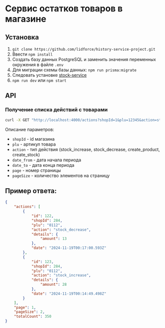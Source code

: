 # Сервис остатков товаров в магазине

## Установка
1. `git clone https://github.com/lidforce/history-service-project.git` 
2. Ввести `npm install`
3. Создать базу данных PostgreSQL и заменить значения переменных окружения в файле `.env`
4. Для миграции схемы базы данных: `npm run prisma:migrate`
5. Следовать установке [stock-service](https://github.com/lidforce/stock-service-project)
6. `npm run dev` или `npm start`


## API

### Получение списка действий с товарами
```bash
curl -X GET "http://localhost:4000/actions?shopId=1&plu=12345&action=stock_increase&date_from=2024-01-01&page=1&pageSize=5"
```
Описание параметров:
- `shopId` - id магазина
- `plu` - артикул товара
- `action` - тип действия (stock_increase, stock_decrease, create_product, create_stock)
- `date_from` - дата начала периода
- `date_to` - дата конца периода
- `page` - номер страницы
- `pageSize` - количество элементов на страницу

## Пример ответа:
```json
{
    "actions": [
        {
            "id": 122,
            "shopId": 284,
            "plu": "0112",
            "action": "stock_decrease",
            "details": {
                "amount": 13
            },
            "date": "2024-11-19T00:17:00.593Z"
        },
        {
            "id": 123,
            "shopId": 284,
            "plu": "0112",
            "action": "stock_increase",
            "details": {
                "amount": 28
            },
            "date": "2024-11-19T00:14:49.498Z"
        }
    ],
    "page": 1,
    "pageSize": 2,
    "totalCount": 350
}
```
